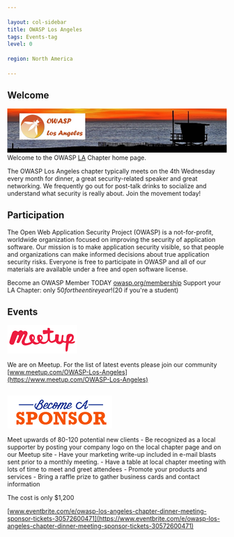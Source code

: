 ```yaml
---

layout: col-sidebar
title: OWASP Los Angeles
tags: Events-tag
level: 0

region: North America

---
```

## Welcome
![OWASP LA](assets/images/SunsetOWASPLA2020banner1000x200.jpg)
Welcome to the OWASP
[LA](https://en.wikipedia.org/wiki/Los_Angeles) Chapter home page.

The OWASP Los Angeles chapter typically meets on the 4th Wednesday every month for dinner, a great security-related speaker and great networking. We frequently go out for post-talk drinks to socialize and understand what security is really about. Join the movement today!

## Participation

The Open Web Application Security Project (OWASP) is a not-for-profit, worldwide organization focused on improving the security of application software. Our mission is to make application security visible, so that people and organizations can make informed decisions about true application security risks. Everyone is free to participate in OWASP and all of our materials are available under a free and open software license.

Become an OWASP Member TODAY [owasp.org/membership](https://owasp.org/membership)
Support your LA Chapter: only $50 for the entire year! ($20 if you're a student)

## Events
![meetup](assets/images/meetup-logo-160x65.png)

We are on Meetup. For the list of latest events please join our community [www.meetup.com/OWASP-Los-Angeles](https://www.meetup.com/OWASP-Los-Angeles)

##
![meetup](assets/images/BecomeASponsor-241x75.png)

Meet upwards of 80-120 potential new clients - Be recognized as a local supporter by posting your company logo on the local chapter page and on our Meetup site - Have your marketing write-up included in e-mail blasts sent prior to a monthly meeting. - Have a table at local chapter meeting with lots of time to meet and greet attendees - Promote your products and services - Bring a raffle prize to gather business cards and contact information

The cost is only $1,200

[www.eventbrite.com/e/owasp-los-angeles-chapter-dinner-meeting-sponsor-tickets-30572600471](https://www.eventbrite.com/e/owasp-los-angeles-chapter-dinner-meeting-sponsor-tickets-30572600471)


